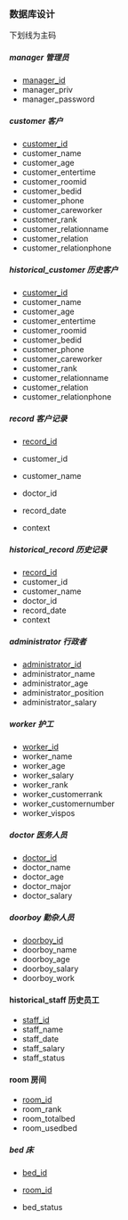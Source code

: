 ### 数据库设计

下划线为主码

##### manager 管理员

* <u>manager_id</u>
* manager_priv
* manager_password



##### customer 客户

* <u>customer_id</u>
* customer_name
* customer_age
* customer_entertime
* customer_roomid
* customer_bedid
* customer_phone
* customer_careworker
* customer_rank
* customer_relationname
* customer_relation
* customer_relationphone



##### historical_customer 历史客户

* <u>customer_id</u>
* customer_name
* customer_age
* customer_entertime
* customer_roomid
* customer_bedid
* customer_phone
* customer_careworker
* customer_rank
* customer_relationname
* customer_relation
* customer_relationphone



##### record 客户记录

* <u>record_id</u>

* customer_id
* customer_name

* doctor_id

* record_date

* context



##### historical_record 历史记录

* <u>record_id</u>
* customer_id
* customer_name
* doctor_id
* record_date
* context



##### administrator 行政者

* <u>administrator_id</u>
* administrator_name
* administrator_age
* administrator_position
* administrator_salary



##### worker 护工

* <u>worker_id</u>
* worker_name
* worker_age
* worker_salary
* worker_rank
* worker_customerrank
* worker_customernumber
* worker_vispos



##### doctor 医务人员

* <u>doctor_id</u>
* doctor_name
* doctor_age
* doctor_major
* doctor_salary



##### doorboy 勤杂人员

* <u>doorboy_id</u>
* doorboy_name
* doorboy_age
* doorboy_salary
* doorboy_work



#### historical_staff 历史员工

* <u>staff_id</u>
* staff_name
* staff_date
* staff_salary
* staff_status



#### room 房间

* <u>room_id</u>
* room_rank
* room_totalbed
* room_usedbed



##### bed 床

* <u>bed_id</u>

* <u>room_id</u>

* bed_status

